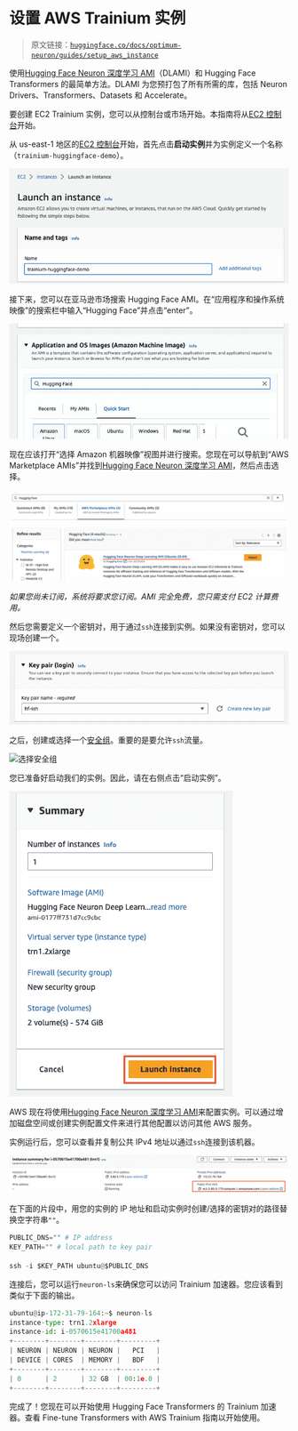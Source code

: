 # 设置 AWS Trainium 实例

> 原文链接：[`huggingface.co/docs/optimum-neuron/guides/setup_aws_instance`](https://huggingface.co/docs/optimum-neuron/guides/setup_aws_instance)

使用[Hugging Face Neuron 深度学习 AMI](https://aws.amazon.com/marketplace/pp/prodview-gr3e6yiscria2)（DLAMI）和 Hugging Face Transformers 的最简单方法。DLAMI 为您预打包了所有所需的库，包括 Neuron Drivers、Transformers、Datasets 和 Accelerate。

要创建 EC2 Trainium 实例，您可以从控制台或市场开始。本指南将从[EC2 控制台](https://console.aws.amazon.com/ec2sp/v2/)开始。

从 us-east-1 地区的[EC2 控制台](https://console.aws.amazon.com/ec2sp/v2/)开始，首先点击**启动实例**并为实例定义一个名称（`trainium-huggingface-demo`）。

![命名实例](img/4ae118d91de241a02eac5a60a7c84c19.png)

接下来，您可以在亚马逊市场搜索 Hugging Face AMI。在“应用程序和操作系统映像”的搜索栏中输入“Hugging Face”并点击“enter”。

![搜索 ami](img/6772b24124cd0cb5cd9fdc06ab3b2ff2.png)

现在应该打开“选择 Amazon 机器映像”视图并进行搜索。您现在可以导航到“AWS Marketplace AMIs”并找到[Hugging Face Neuron 深度学习 AMI](https://aws.amazon.com/marketplace/pp/prodview-gr3e6yiscria2)，然后点击选择。

![选择 ami](img/ab2cb4242e9e18c0b05b0ac11d48ff22.png)

*如果您尚未订阅，系统将要求您订阅。AMI 完全免费，您只需支付 EC2 计算费用。*

然后您需要定义一个密钥对，用于通过`ssh`连接到实例。如果没有密钥对，您可以现场创建一个。

![选择 ssh 密钥](img/a99df5d0152559b2dcff6e7ff9c05679.png)

之后，创建或选择一个[安全组](https://docs.aws.amazon.com/vpc/latest/userguide/VPC_SecurityGroups.html)。重要的是要允许`ssh`流量。

![选择安全组](img/32154190fe81f40c25c6c084be8f12b2.png)

您已准备好启动我们的实例。因此，请在右侧点击“启动实例”。

![选择 ssh 密钥](img/a0f0c6ff8e4c6b8b3663e667ef1ade7f.png)

AWS 现在将使用[Hugging Face Neuron 深度学习 AMI](https://aws.amazon.com/marketplace/pp/prodview-gr3e6yiscria2)来配置实例。可以通过增加磁盘空间或创建实例配置文件来进行其他配置以访问其他 AWS 服务。

实例运行后，您可以查看并复制公共 IPv4 地址以通过`ssh`连接到该机器。

![选择公共 DNS](img/34825c7d759e01cf6360f461f88978e1.png)

在下面的片段中，用您的实例的 IP 地址和启动实例时创建/选择的密钥对的路径替换空字符串`""`。

```py
PUBLIC_DNS="" # IP address
KEY_PATH="" # local path to key pair

ssh -i $KEY_PATH ubuntu@$PUBLIC_DNS
```

连接后，您可以运行`neuron-ls`来确保您可以访问 Trainium 加速器。您应该看到类似于下面的输出。

```py
ubuntu@ip-172-31-79-164:~$ neuron-ls
instance-type: trn1.2xlarge
instance-id: i-0570615e41700a481
+--------+--------+--------+---------+
| NEURON | NEURON | NEURON |   PCI   |
| DEVICE | CORES  | MEMORY |   BDF   |
+--------+--------+--------+---------+
| 0      | 2      | 32 GB  | 00:1e.0 |
+--------+--------+--------+---------+
```

完成了！您现在可以开始使用 Hugging Face Transformers 的 Trainium 加速器。查看 Fine-tune Transformers with AWS Trainium 指南以开始使用。
